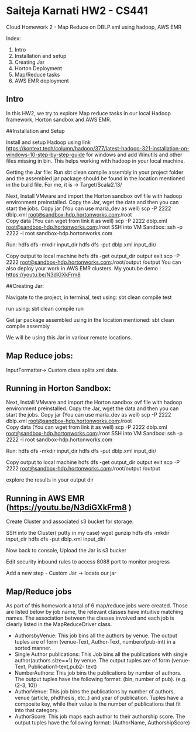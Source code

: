 # Saiteja Karnati HW2 - CS441

Cloud Homework 2 - Map Reduce on DBLP.xml using hadoop, AWS EMR

Index:
1) Intro
2) Installation and setup
3) Creating Jar
4) Horton Deployment
5) Map/Reduce tasks
6) AWS EMR deployment


## Intro

In this HW2, we try to explore Map reduce tasks in our local Hadoop framework, Horton sandbox and AWS EMR.

##Installation and Setup

Install and setup Hadoop using link https://kontext.tech/column/hadoop/377/latest-hadoop-321-installation-on-windows-10-step-by-step-guide for windows and add Winutils and other files missing in bin. 
This helps working with hadoop in your local machine.


Getting the Jar file: Run sbt clean compile assembly in your project folder and the assembled jar package should be found in the location mentioned in the build file. For me, it is -> Target/Scala2.13/

Next, Install VMware and import the Horton sandbox ovf file with hadoop environment preinstalled. Copy the Jar, wget the data and then you can start the jobs. 
Copy jar (You can use maria_dev as well)
scp -P 2222 dblp.xml root@sandbox-hdp.hortonworks.com:/root 			
Copy data (You can wget from link it as well)
scp -P 2222 dblp.xml root@sandbox-hdp.hortonworks.com:/root
SSH into VM Sandbox:
ssh -p 2222 -l root sandbox-hdp.hortonworks.com

Run:
hdfs dfs -mkdir input_dir
hdfs dfs -put dblp.xml input_dir/ 

Copy output to local machine
hdfs dfs -get output_dir output
exit
scp -P 2222 root@sandbox-hdp.hortonworks.com:/root/output /output
You can also deploy your work in AWS EMR clusters. My youtube demo : https://youtu.be/N3diGXkFrm8 

##Creating Jar:
 
Navigate to the project, in terminal, test using:
sbt clean compile test 

run using:
sbt clean compile run

Get jar package assembled using in the location mentioned:
sbt clean compile assembly

We will be using this Jar in variour remote locations.

## Map Reduce jobs:
InputFormatter-> Custom class splits xml data.


## Running in Horton Sandbox:
Next, Install VMware and import the Horton sandbox ovf file with hadoop environment preinstalled. Copy the Jar, wget the data and then you can start the jobs. 
Copy jar (You can use maria_dev as well)
scp -P 2222 dblp.xml root@sandbox-hdp.hortonworks.com:/root 			
Copy data (You can wget from link it as well)
scp -P 2222 dblp.xml root@sandbox-hdp.hortonworks.com:/root
SSH into VM Sandbox:
ssh -p 2222 -l root sandbox-hdp.hortonworks.com

Run:
hdfs dfs -mkdir input_dir
hdfs dfs -put dblp.xml input_dir/ 

Copy output to local machine
hdfs dfs -get output_dir output
exit
scp -P 2222 root@sandbox-hdp.hortonworks.com:/root/output /output

explore the results in your output dir

## Running in AWS EMR (https://youtu.be/N3diGXkFrm8 )

Create Cluster and associated s3 bucket for storage.

SSH into the Cluster( putty in my case)
wget <datazip>
gunzip <datazip>
hdfs dfs -mkdir input_dir
hdfs dfs -put dblp.xml input_dir/

Now back to console,
Upload the Jar is s3 bucker

Edit security inbound rules to access 8088 port to monitor progress

Add a new step - Custom Jar -> locate our jar


## Map/Reduce jobs

As part of this homework a total of 6 map/reduce jobs were created.
Those are listed below by job name, the relevant classes have intuitive matching names. The association between the classes involved and each job is clearly listed in the MapReduceDriver class. 

* AuthorsbyVenue: This job bins all the authors by venue. The output tuples are of form (venue-Text, Author-Text, numberofpub-int) in a sorted manner.
* Single Author publications: This Job bins all the publications with single author(authors.size==1) by venue. The output tuples are of form (venue- Text, Publication1-text,pub2- text)	
* NumberAuthors: This job bins the publications by number of authors. The output tuples have the following format: (bin, number of pub). (e.g. (2-3, 10))
* AuthorVenue: This job bins the publications by number of authors, venue (article, phdthesis, etc..) and year of publication. Tuples have a composite key, while their value is the number of publications that fit into that category.
* AuthorScore: This job maps each author to their authorship score. The output tuples have the following format: (AuthorName, AuthorshipScore)

